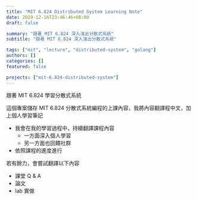 ```yaml
---
title: "MIT 6.824 Distributed System Learning Note"
date: 2019-12-16T23:46:46+08:00
draft: false

summary: "跟著 MIT 6.824 深入淺出分散式系統"
subtitle: "跟著 MIT 6.824 深入淺出分散式系統"

tags: ["mit", "lecture", "distributed-system", "golang"]
authors: []
categories: []
featured: false

projects: ["mit-6.824-distributed-system"]
---
```


跟著 MIT 6.824 學習分散式系統

這個專案儲存 MIT 6.824 分散式系統編程的上課內容，我將內容翻譯程中文，加上個人學習筆記

* 我會在我的學習過程中，持續翻譯課程內容
  * 一方面深入個人學習
  * 另一方面也回饋社群
* 依照課程的進度進行

若有餘力，會嘗試翻譯以下內容

* 課堂 Q & A
* 論文
* lab 實做
